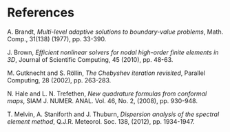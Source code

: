 # References

A. Brandt, *Multi-level adaptive solutions to boundary-value problems*, Math. Comp., 31(138) (1977), pp. 33-390.

J. Brown, *Efficient nonlinear solvers for nodal high-order finite elements in 3D*, Journal of Scientific Computing, 45 (2010), pp. 48-63.

M. Gutknecht and S. Röllin,  *The Chebyshev iteration revisited*, Parallel Computing, 28 (2002), pp. 263-283.

N. Hale and L. N. Trefethen, *New quadrature formulas from conformal maps*, SIAM J. NUMER. ANAL. Vol. 46, No. 2, (2008), pp. 930-948.

T. Melvin, A. Staniforth and J. Thuburn, *Dispersion analysis of the spectral element method*, Q.J.R. Meteorol. Soc. 138, (2012), pp. 1934-1947.